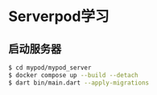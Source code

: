 #  Serverpod学习
## 启动服务器

```bash
$ cd mypod/mypod_server
$ docker compose up --build --detach
$ dart bin/main.dart --apply-migrations
```

